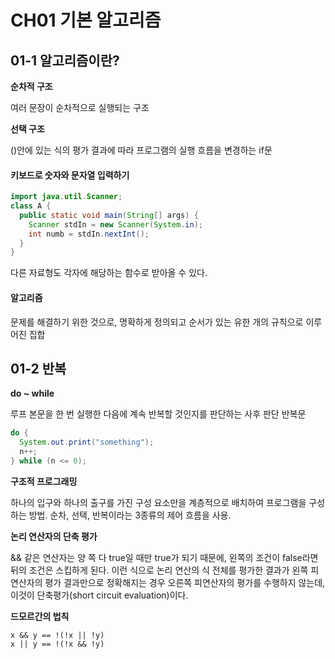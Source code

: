# CH01 기본 알고리즘

## 01-1 알고리즘이란?

**순차적 구조**

여러 문장이 순차적으로 실행되는 구조

**선택 구조**

()안에 있는 식의 평가 결과에 따라 프로그램의 실행 흐름을 변경하는 if문

#### 키보드로 숫자와 문자열 입력하기

```java
import java.util.Scanner;
class A {
  public static void main(String[] args) {
    Scanner stdIn = new Scanner(System.in);
    int numb = stdIn.nextInt();
  }
}
```

다른 자료형도 각자에 해당하는 함수로 받아올 수 있다. 

#### 알고리즘

문제를 해결하기 위한 것으로, 명확하게 정의되고 순서가 있는 유한 개의 규칙으로 이루어진 집합

## 01-2 반복

**do ~ while**

루프 본문을 한 번 실행한 다음에 계속 반복할 것인지를 판단하는 사후 판단 반복문

```java
do {
  System.out.print("something");
  n++;
} while (n <= 0);
```

**구조적 프로그래밍**

하나의 입구와 하나의 출구를 가진 구성 요소만을 계층적으로 배치하여 프로그램을 구성하는 방법. 순차, 선택, 반복이라는 3종류의 제어 흐름을 사용.

**논리 연산자의 단축 평가**

&& 같은 연산자는 양 쪽 다 true일 때만 true가 되기 때문에, 왼쪽의 조건이 false라면 뒤의 조건은 스킵하게 된다. 이런 식으로 논리 연산의 식 전체를 평가한 결과가 왼쪽 피연산자의 평가 결과만으로 정확해지는 경우 오른쪽 피연산자의 평가를 수행하지 않는데, 이것이 단축평가(short circuit evaluation)이다.

**드모르간의 법칙**

```
x && y == !(!x || !y)
x || y == !(!x && !y)
```

